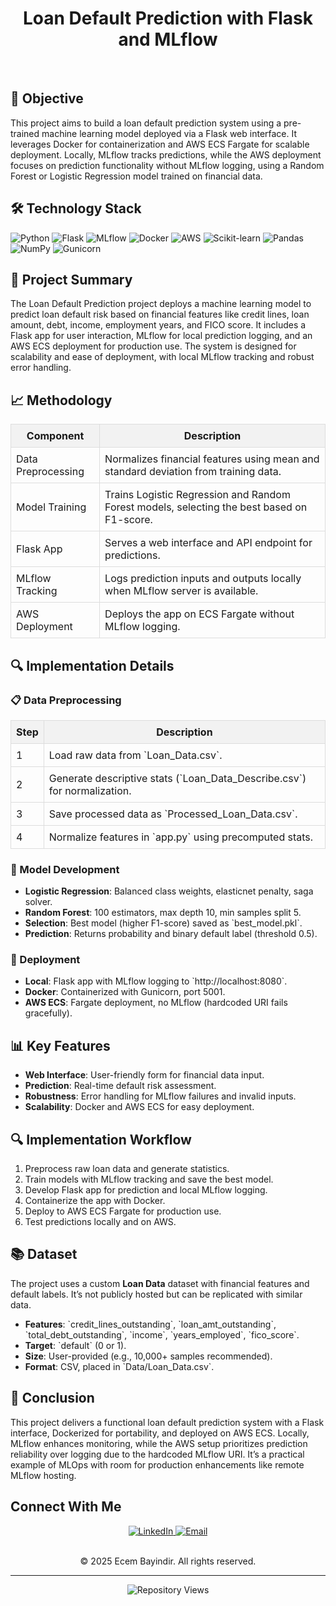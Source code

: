<h1 align="center">Loan Default Prediction with Flask and MLflow</h1> <br/> <h2>🚀 <strong>Objective</strong></h2> <p> This project aims to build a loan default prediction system using a pre-trained machine learning model deployed via a Flask web interface. It leverages Docker for containerization and AWS ECS Fargate for scalable deployment. Locally, MLflow tracks predictions, while the AWS deployment focuses on prediction functionality without MLflow logging, using a Random Forest or Logistic Regression model trained on financial data. </p> <h2>🛠 Technology Stack</h2> <div class="badges"> <img src="https://img.shields.io/badge/Python-3670A0?style=for-the-badge&logo=python&logoColor=ffdd54" alt="Python"/> <img src="https://img.shields.io/badge/Flask-000000?style=for-the-badge&logo=flask&logoColor=white" alt="Flask"/> <img src="https://img.shields.io/badge/MLflow-0194E2?style=for-the-badge&logo=mlflow&logoColor=white" alt="MLflow"/> <img src="https://img.shields.io/badge/Docker-2496ED?style=for-the-badge&logo=docker&logoColor=white" alt="Docker"/> <img src="https://img.shields.io/badge/AWS-232F3E?style=for-the-badge&logo=amazonaws&logoColor=white" alt="AWS"/> <img src="https://img.shields.io/badge/Scikit_learn-F7931E?style=for-the-badge&logo=scikit-learn&logoColor=white" alt="Scikit-learn"/> <img src="https://img.shields.io/badge/Pandas-150458?style=for-the-badge&logo=pandas&logoColor=white" alt="Pandas"/> <img src="https://img.shields.io/badge/NumPy-013243?style=for-the-badge&logo=numpy&logoColor=white" alt="NumPy"/> <img src="https://img.shields.io/badge/Gunicorn-499848?style=for-the-badge&logo=gunicorn&logoColor=white" alt="Gunicorn"/> </div> <h2>📂 <strong>Project Summary</strong></h2> <p> The Loan Default Prediction project deploys a machine learning model to predict loan default risk based on financial features like credit lines, loan amount, debt, income, employment years, and FICO score. It includes a Flask app for user interaction, MLflow for local prediction logging, and an AWS ECS deployment for production use. The system is designed for scalability and ease of deployment, with local MLflow tracking and robust error handling. </p> <h2>📈 <strong>Methodology</strong></h2> <table style="width:100%; border-collapse: collapse; margin-bottom: 20px;"> <thead> <tr> <th style="background-color: #f2f2f2; border: 1px solid #ddd; padding: 8px;">Component</th> <th style="background-color: #f2f2f2; border: 1px solid #ddd; padding: 8px;">Description</th> </tr> </thead> <tbody> <tr> <td style="border: 1px solid #ddd; padding: 8px;">Data Preprocessing</td> <td style="border: 1px solid #ddd; padding: 8px;">Normalizes financial features using mean and standard deviation from training data.</td> </tr> <tr> <td style="border: 1px solid #ddd; padding: 8px;">Model Training</td> <td style="border: 1px solid #ddd; padding: 8px;">Trains Logistic Regression and Random Forest models, selecting the best based on F1-score.</td> </tr> <tr> <td style="border: 1px solid #ddd; padding: 8px;">Flask App</td> <td style="border: 1px solid #ddd; padding: 8px;">Serves a web interface and API endpoint for predictions.</td> </tr> <tr> <td style="border: 1px solid #ddd; padding: 8px;">MLflow Tracking</td> <td style="border: 1px solid #ddd; padding: 8px;">Logs prediction inputs and outputs locally when MLflow server is available.</td> </tr> <tr> <td style="border: 1px solid #ddd; padding: 8px;">AWS Deployment</td> <td style="border: 1px solid #ddd; padding: 8px;">Deploys the app on ECS Fargate without MLflow logging.</td> </tr> </tbody> </table> <h2>🔍 <strong>Implementation Details</strong></h2> <h3>📋 Data Preprocessing</h3> <table style="width:100%; border-collapse: collapse; margin-bottom: 20px;"> <thead> <tr> <th style="background-color: #f2f2f2; border: 1px solid #ddd; padding: 8px;">Step</th> <th style="background-color: #f2f2f2; border: 1px solid #ddd; padding: 8px;">Description</th> </tr> </thead> <tbody> <tr> <td style="border: 1px solid #ddd; padding: 8px;">1</td> <td style="border: 1px solid #ddd; padding: 8px;">Load raw data from `Loan_Data.csv`.</td> </tr> <tr> <td style="border: 1px solid #ddd; padding: 8px;">2</td> <td style="border: 1px solid #ddd; padding: 8px;">Generate descriptive stats (`Loan_Data_Describe.csv`) for normalization.</td> </tr> <tr> <td style="border: 1px solid #ddd; padding: 8px;">3</td> <td style="border: 1px solid #ddd; padding: 8px;">Save processed data as `Processed_Loan_Data.csv`.</td> </tr> <tr> <td style="border: 1px solid #ddd; padding: 8px;">4</td> <td style="border: 1px solid #ddd; padding: 8px;">Normalize features in `app.py` using precomputed stats.</td> </tr> </tbody> </table> <h3>📌 Model Development</h3> <ul> <li><strong>Logistic Regression</strong>: Balanced class weights, elasticnet penalty, saga solver.</li> <li><strong>Random Forest</strong>: 100 estimators, max depth 10, min samples split 5.</li> <li><strong>Selection</strong>: Best model (higher F1-score) saved as `best_model.pkl`.</li> <li><strong>Prediction</strong>: Returns probability and binary default label (threshold 0.5).</li> </ul> <h3>📌 Deployment</h3> <ul> <li><strong>Local</strong>: Flask app with MLflow logging to `http://localhost:8080`.</li> <li><strong>Docker</strong>: Containerized with Gunicorn, port 5001.</li> <li><strong>AWS ECS</strong>: Fargate deployment, no MLflow (hardcoded URI fails gracefully).</li> </ul> <h2>📊 <strong>Key Features</strong></h2> <ul> <li><strong>Web Interface</strong>: User-friendly form for financial data input.</li> <li><strong>Prediction</strong>: Real-time default risk assessment.</li> <li><strong>Robustness</strong>: Error handling for MLflow failures and invalid inputs.</li> <li><strong>Scalability</strong>: Docker and AWS ECS for easy deployment.</li> </ul> <h2>🔍 <strong>Implementation Workflow</strong></h2> <ol> <li>Preprocess raw loan data and generate statistics.</li> <li>Train models with MLflow tracking and save the best model.</li> <li>Develop Flask app for prediction and local MLflow logging.</li> <li>Containerize the app with Docker.</li> <li>Deploy to AWS ECS Fargate for production use.</li> <li>Test predictions locally and on AWS.</li> </ol> <h2>📚 <strong>Dataset</strong></h2> <p> The project uses a custom <strong>Loan Data</strong> dataset with financial features and default labels. It’s not publicly hosted but can be replicated with similar data. </p> <ul> <li><strong>Features</strong>: `credit_lines_outstanding`, `loan_amt_outstanding`, `total_debt_outstanding`, `income`, `years_employed`, `fico_score`.</li> <li><strong>Target</strong>: `default` (0 or 1).</li> <li><strong>Size</strong>: User-provided (e.g., 10,000+ samples recommended).</li> <li><strong>Format</strong>: CSV, placed in `Data/Loan_Data.csv`.</li> </ul> <h2>📢 <strong>Conclusion</strong></h2> <p> This project delivers a functional loan default prediction system with a Flask interface, Dockerized for portability, and deployed on AWS ECS. Locally, MLflow enhances monitoring, while the AWS setup prioritizes prediction reliability over logging due to the hardcoded MLflow URI. It’s a practical example of MLOps with room for production enhancements like remote MLflow hosting. </p> <h2>Connect With Me</h2> <div align="center"> <a href="https://www.linkedin.com/in/ecembayindir" target="_blank"> <img src="https://img.shields.io/badge/LinkedIn-0077B5?style=for-the-badge&logo=linkedin&logoColor=white" alt="LinkedIn"/> </a> <a href="mailto:ecmbyndr@gmail.com"> <img src="https://img.shields.io/badge/Email-D14836?style=for-the-badge&logo=gmail&logoColor=white" alt="Email"/> </a> </div> <br> <p align="center">© 2025 Ecem Bayindir. All rights reserved.</p> <hr/> <p align="center"> <img src="https://komarev.com/ghpvc/?username=ecembayindir&repo=loan-default-prediction&label=Repository%20views&color=0e75b6&style=flat" alt="Repository Views"> </p>
